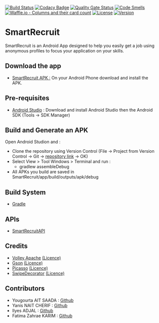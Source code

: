 [![Build Status](https://img.shields.io/travis/Yougourta/SmartRecruit/master.svg?style=flat-square)](https://travis-ci.org/Yougourta/SmartRecruit)
[![Codacy Badge](https://api.codacy.com/project/badge/Grade/323c9cdbcd864e00b033df82605fade8)](https://app.codacy.com/app/Yougourta/SmartRecruit?utm_source=github.com&utm_medium=referral&utm_content=Yougourta/SmartRecruit&utm_campaign=Badge_Grade_Dashboard)
[![Quality Gate Status](https://sonarcloud.io/api/project_badges/measure?project=Yougourta_SmartRecruit&metric=alert_status)](https://sonarcloud.io/dashboard?id=Yougourta_SmartRecruit)
[![Code Smells](https://sonarcloud.io/api/project_badges/measure?project=Yougourta_SmartRecruit&metric=code_smells)](https://sonarcloud.io/dashboard?id=Yougourta_SmartRecruit)
[![Waffle.io - Columns and their card count](https://badge.waffle.io/Yougourta/SmartRecruit.svg?columns=all)](https://waffle.io/Yougourta/SmartRecruit)
[![License](https://img.shields.io/github/license/Yougourta/SmartRecruit.svg?style=flat-square)](LICENSE)
[![Version](https://img.shields.io/github/tag/Yougourta/SmartRecruit.svg?label=version&style=flat-square)](build.gradle)

# SmartRecruit
SmartRecruit is an Android App designed to help you easily get a job using anonymous profiles to focus your application on your skills. 

## Download the app
-   [SmartRecruit APK :](https://github.com/Yougourta/SmartRecruit/releases/download/V1.2.0/V1.2.0-beta.apk) On your Android Phone download and install the APK.

## Pre-requisites
-   [Android Studio](https://developer.android.com/studio/) : Download and install Android Studio then the Android SDK (Tools -> SDK Manager)

## Build and Generate an APK
Open Android Studion and :
-   Clone the repository using Version Control (File -> Project from Version Control -> Git -> [repository link](https://github.com/Yougourta/SmartRecruit.git) -> OK)
-   Select View > Tool Windows > Terminal and run :
    -   gradlew assembleDebug
-   All APKs you build are saved in SmartRecruit/app/build/outputs/apk/debug

## Build System
-   [Gradle](https://gradle.org/)

## APIs
-   [SmartRecruitAPI](https://github.com/KarimFatimazahrae/SmartRecruit-Backend.git)

## Credits
-   [Volley Apache](https://developer.android.com/training/volley/) [(Licence)](https://github.com/google/volley/blob/master/LICENSE)
-   [Gson](https://github.com/google/gson) [(Licence)](https://github.com/google/gson/blob/master/LICENSE)
-   [Picasso](http://square.github.io/picasso/) [(Licence)](https://github.com/square/picasso/blob/master/LICENSE.txt)
-   [SwipeDecorator](https://github.com/xabaras/RecyclerViewSwipeDecorator) [(Licence)](https://github.com/xabaras/RecyclerViewSwipeDecorator/blob/master/LICENSE)

## Contributors
-   Yougourta AIT SAADA : [Github](https://github.com/Yougourta)
-   Yanis NAIT CHERIF : [Github](https://github.com/yanisnait)
-   Ilyes ADJAL : [Github](https://github.com/ilyesad)
-   Fatima Zahrae KARIM : [Github](https://github.com/KarimFatimazahrae)
